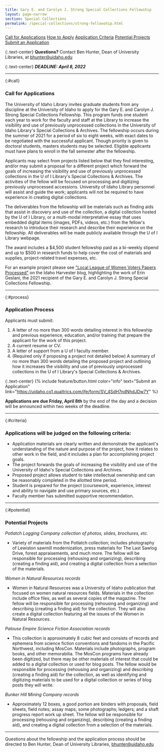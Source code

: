 ```yaml
---
title: Gary E. and Carolyn J. Strong Special Collections Fellowship
layout: page-narrow
section: Special Collections
permalink: /special-collections/strong-fellowship.html
---
```


<div class="text-center mb-2 pt-3">
    <a href="#call" class="btn btn-secondary btn-sm my-2 mx-1">Call for Applications</a>
    <a href="#process" class="btn btn-secondary btn-sm my-2 mx-1">How to Apply</a>
    <a href="#criteria" class="btn btn-secondary btn-sm my-2 mx-1">Application Criteria</a>
    <a href="#potential" class="btn btn-secondary btn-sm my-2 mx-1">Potential Projects</a>
    <a href="https://uidaho.co1.qualtrics.com/jfe/form/SV_4SdH7ndNhdJDw7Y" class="btn btn-info my-2 mx-1">
    <span class="fas fa-edit"></span> Submit an Application</a>
</div>

{:.text-center}
**Questions?** Contact Ben Hunter, Dean of University Libraries, at [bhunter@uidaho.edu](mailto:bhunter@uidaho.edu)

{:.text-center}
**_DEADLINE: April 8, 2022_**

---

{:#call}
### Call for Applications

The University of Idaho Library invites graduate students from any discipline at the University of Idaho to apply for the Gary E. and Carolyn J. Strong Special Collections Fellowship. This program funds one student each year to work for the faculty and staff at the Library to increase the visibility and use of previously unprocessed collections in the University of Idaho Library's Special Collections & Archives. The fellowship occurs during the summer of 2021 for a period of six to eight weeks, with exact dates to be negotiated with the successful applicant. Though priority is given to doctoral students, masters students may be selected. Eligible applicants must have plans to enroll in the fall semester after the fellowship.

Applicants may select from projects listed below that they find interesting, and/or may submit a proposal for a different project which forward the goals of increasing the visibility and use of previously unprocessed collections in the U of I Library's Special Collections & Archives. The activities of the fellow will be focused on processing and digitizing previously unprocessed accessions. University of Idaho Library personnel will assist and guide the work; applicants will not be required to have experience in creating digital collections. 

The deliverables from the fellowship will be materials such as finding aids that assist in discovery and use of the collection, a digital collection hosted by the U of I Library, or a multi-modal interpretative essay that uses embedded digital items (images, PDFs, videos, etc.) from the fellow's research to introduce their research and describe their experience on the fellowship. All deliverables will be made publicly available through the U of I Library webpage. 

The award includes a $4,500 student fellowship paid as a bi-weekly stipend and up to $500 in research funds to help cover the cost of materials and supplies, project-related travel expenses, etc. 

For an example project please see ["Local League of Women Voters Papers Processed"](https://harvester.lib.uidaho.edu/posts/2021/07/03/erin-geslani-2021-strong-fellow.html) on the Idaho Harvester blog, highlighting the work of Erin Geslani, the 2021 recipient of the Gary E. and Carolyn J. Strong Special Collections Fellowship.

---

{:#process}
### Application Process

Applicants must submit:
1. A letter of no more than 300 words detailing interest in this fellowship and previous experience, education, and/or training that prepare the applicant for the work of this project.
2. A current resume or CV.
3. A letter of support from a U of I faculty member.
4. (Required only if proposing a project not detailed below) A summary of no more than 300 words detailing the proposed project and outlining how it increases the visibility and use of previously unprocessed collections in the U of I Library's Special Collections & Archives.

{:.text-center}
{% include feature/button.html color="info" text="Submit an Application" link="https://uidaho.co1.qualtrics.com/jfe/form/SV_4SdH7ndNhdJDw7Y" %}

**Applications are due Friday, April 8th** by the end of the day and a decision will be announced within two weeks of the deadline.

---

{:#criteria}
### Applications will be judged on the following criteria:

- Application materials are clearly written and demonstrate the applicant's understanding of the nature and purpose of the project, how it relates to other work in the field, and it includes a plan for accomplishing project goals.
- The project forwards the goals of increasing the visibility and use of the University of Idaho's Special Collections and Archives.
- Proposed project allows student to take intellectual ownership and can be reasonably completed in the allotted time period.
- Student is prepared for the project (coursework, experience, interest and ability to navigate and use primary sources, etc.)
- Faculty member has submitted supportive recommendation.

---

{:#potential}
### Potential Projects

*Potlatch Logging Company collection of photos, slides, brochures, etc.*
- Variety of materials from the Potlatch collection; includes photography of Lewiston sawmill modernization, press materials for The Last Sawlog Drive, forest appraisements, and much more. The fellow will be responsible for processing (rehousing and organizing), describing (creating a finding aid), and creating a digital collection from a selection of the materials.

*Women in Natural Resources records*
- Women in Natural Resources was a University of Idaho publication that focused on women natural resources fields. Materials in the collection include office files, as well as several copies of the magazine. The fellow will be responsible for processing (rehousing and organizing) and describing (creating a finding aid) for the collection. They will also create a digital collection featuring all the issues of the Women in Natural Resources.

*Palouse Empire Science Fiction Association records*
- This collection is approximately 8 cubic feet and consists of records and ephemera from science fiction conventions and fandoms in the Pacific Northwest, including MosCon. Materials include photographs, program books, and other memorabilia. The MosCon programs have already been digitized, but there may be other materials of interest that could be added to a digital collection or used for blog posts. The fellow would be responsible for processing (rehousing and organizing) and describing (creating a finding aid) for the collection, as well as identifying and digitizing materials to be used for a digital collection or series of blog posts they will write.

*Bunker Hill Mining Company records*
- Approximately 12 boxes, a good portion are binders with proposals, field sheets, field notes; assay maps; some photographs; ledgers; and a shaft progress report work up sheet. The fellow will be responsible for processing (rehousing and organizing), describing (creating a finding aid), and creating a digital collection from a selection of the materials.

---

Questions about the fellowship and the application process should be directed to Ben Hunter, Dean of University Libraries, [bhunter@uidaho.edu](mailto:bhunter@uidaho.edu)
